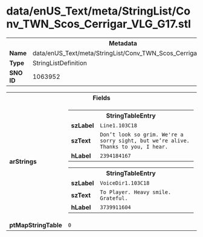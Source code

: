 <h1>data/enUS_Text/meta/StringList/Conv_TWN_Scos_Cerrigar_VLG_G17.stl</h1><table><tr><th colspan="100%">Metadata</th></tr><tr><td><b>Name</b></td><td>data/enUS_Text/meta/StringList/Conv_TWN_Scos_Cerrigar_VLG_G17.stl</td></tr><tr><td><b>Type</b></td><td>StringListDefinition</td></tr><tr><td><b>SNO ID</b></td><td>1063952</td></tr></table>

<table><tr><th colspan="100%">Fields</th></tr><tr><td><b>arStrings</b></td><td><table><tr><th colspan="100%">StringTableEntry</th></tr><tr><td><b>szLabel</b></td><td><code>Line1.103C18</code></td></tr><tr><td><b>szText</b></td><td><code>Don’t look so grim. We're a sorry sight, but we’re alive. Thanks to you, I hear.</code></td></tr><tr><td><b>hLabel</b></td><td><code>2394184167</code></td></tr></table>


<table><tr><th colspan="100%">StringTableEntry</th></tr><tr><td><b>szLabel</b></td><td><code>VoiceDir1.103C18</code></td></tr><tr><td><b>szText</b></td><td><code>To Player. Heavy smile. Grateful. </code></td></tr><tr><td><b>hLabel</b></td><td><code>3739911604</code></td></tr></table>


</td></tr><tr><td><b>ptMapStringTable</b></td><td><code>0</code></td></tr></table>

